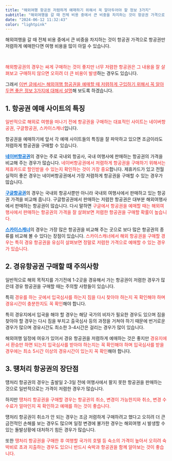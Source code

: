 ```yaml
---
title: "해외여행 항공권 저렴하게 예매하기 위해서 꼭 알아두어야 할 정보 3가지"
subtitle: "해외여행을 갈 때 전체 비용 중에서 큰 비중을 차지하는 것이 항공권 가격으로 항공권만 저렴하게 예매한다면 여행 비용을 많이 아낄 수 있습니다. 해외항공권의 경우는 싸게 구매하는 것이 좋지만 너무 저렴한 항공권은 그 내용을 잘 살펴보고 구매하지 않으면 오히려 더 큰 비용이 발생하는 경우도 있습니다. 해외여행 항공권을 예매할 때 저렴하게 구입하기 위해서 꼭 알아두면 좋은 정보 3가지에 대해서 설명하는 포스팅입니다."
date: "2024-06-12 11:32:43"
color: "lightpink"
---
```




<p>해외여행을 갈 때 전체 비용 중에서 큰 비중을 차지하는 것이 항공권 가격으로 항공권만 저렴하게 예매한다면 여행 비용을 많이 아낄 수 있습니다.</p>
<p><br></p>
<p><span style="color: #ee2323;">해외항공권의 경우는 싸게 구매하는 것이 좋지만 너무 저렴한 항공권은 그 내용을 잘 살펴보고 구매하지 않으면 오히려 더 큰 비용이 발생</span>하는 경우도 있습니다.</p>
<p></p>
<p>그래서 <span style="color: #ee2323;"><u>이번 글에서는 해외여행 항공권을 예매할 때 저렴하게 구입하기 위해서 꼭 알아두면 좋은 정보 3가지에 대해서 설명</u></span>해 보도록 하겠습니다.</p>
<p></p>
<p></p>
<h2><b>1. 항공권 예매 사이트의 특징</b></h2>
<p><span style="color: #ee2323;">일반적으로 해외로 여행을 떠나기 전에 항공권을 구매하는 대표적인 사이트는 네이버항공권, 구글항공권, 스카이스캐너</span>입니다.</p>
<p></p>
<p>항공권을 예매하기에 앞서 각 예매 사이트들의 특징을 잘 파악하고 있으면 조금이라도 저렴하게 항공권을 구매할 수 있습니다.</p>
<p></p>
<p><span style="color: #006dd7;"><b><a class="linkBold" style="color: #006dd7;" href="https://flight.naver.com/">네이버항공권</a></b></span>의 경우는 주로 국내외 항공사, 국내 여행사에 판매하는 항공권의 가격을 비교해 주는 경우가 많습니다. <span style="color: #ee2323;">네이버항공권에서 저렴하게 항공권을 구매하기 위해서는 제휴카드로 할인받을 수 있는지 확인하는 것이 가장 중요</span>합니다. 제휴카드가 있고 전월실적이 좋은 경우는 네이버항공권에서 가장 저렴하게 항공권을 구매할 수 있는 경우가 많습니다.</p>
<p></p>
<p><span style="color: #006dd7;"><b><a className="linkBold" style="color: #006dd7;" href="https://www.google.com/travel/flights/">구글항공권</a></b></span>의 경우는 국내외 항공사뿐만 아니라 국내외 여행사에서 판매하고 있는 항공권 가격을 비교해 줍니다. 구글항공권에서 판매하는 저렴한 항공권은 대부분 해외여행사에서 판매하는 항공권이 많습니다. 다시 말하면 <span style="color: #ee2323;">구글에서 항공권을 예매할 때는 해외여행사에서 판매하는 항공권의 가격을 잘 살펴보면 저렴한 항공권을 구매할 확률이 높습니다.</span></p>
<p></p>
<p><span style="color: #006dd7;"><b><a className="linkBold" style="color: #006dd7;" href="https://www.skyscanner.co.kr/">스카이스캐너</a></b></span>의 경우는 가장 많은 항공권을 비교해 주는 곳으로 보다 많은 항공권의 종류를 비교해 볼 수 있다는 장점이 있습니다. <span style="color: #ee2323;">스카이스캐너에서 해외 항공권을 구매할 경우는 특히 경유 항공권을 유심히 살펴보면 정말로 저렴한 가격으로 예매할 수 있는 경우가 있습니다.</span></p>
<p></p>
<p></p>
<h2><b>2. 경유항공권 구매할 때 주의사항</b></h2>
<p>일반적으로 해외 목적지를 가기전에 1-2곳을 경유해서 가는 항공권이 저렴한 경우가 많은데 경유 항공권을 구매할 때는 주의할 사항들이 있습니다.</p>
<p></p>
<p>특히 <span style="color: #ee2323;">경유를 하는 곳에서 입국심사를 하는지 짐을 다시 찾아야 하는지 꼭 확인해야 하며 경유시간이 충분한지도 꼭 확인</span>해야 합니다.</p>
<p></p>
<p>특히 경유지에서 입국을 해야 할 경우는 해당 국가의 비자가 필요한 경우도 있으며 짐을 찾아야 할 경우는 다시 짐을 부치고 출국심사 등의 과정을 거쳐야 하기 때문에 번거로운 경우가 많으며 경유시간도 최소한 3-4시간은 걸리는 경우가 많이 있습니다.</p>
<p></p>
<p>해외여행 일정에 여유가 있어서 경유 항공권을 저렴하게 예매하는 것은 좋지만 <span style="color: #ee2323;">경유지에서 환승만 하면 되는지 입국심사를 받아야 하는지는 꼭 확인해야 하며 입국심사를 받을 경우에는 최소 5시간 이상의 경유시간이 있는지 꼭 확인</span>해야 합니다.</p>
<p></p>
<p></p>
<h2><b>3. 떙처리 항공권의 장단점</b></h2>
<p>떙처리 항공권의 경우는 출발일 2-3일 전에 여행사에서 팔지 못한 항공권을 판매하는 것으로 일반적으로는 가격이 저렴한 경우가 많습니다.</p>
<p></p>
<p>하지만 <span style="color: #ee2323;">떙처리 항공권을 구매할 경우는 항공권의 취소, 변경이 가능한지와 취소, 변경 수수료가 얼마인지 꼭 확인하고 예매를 하는 것이 좋습니다.</span></p>
<p></p>
<p>떙처리 항공권이 취소가 안 되는 경우는 조금 저렴하게 구매하려고 했다고 오히려 더 큰 금전적인 손해를 보는 경우도 많으며 일정 변경에 불가한 경우는 해외여행 시 발생할 수 있는 돌발상황에 대처하기 힘든 경우가 많습니다.</p>
<p></p>
<p>또한 <span style="color: #ee2323;">땡처리 항공권을 구매한 후 여행할 국가의 호텔 등 숙소의 가격이 높아서 오히려 숙박비로 초과 지출하는 경우도 있으니 반드시 숙박과 항공권을 함께 알아보는 것이 좋습니다.</span></p>
<p></p>

